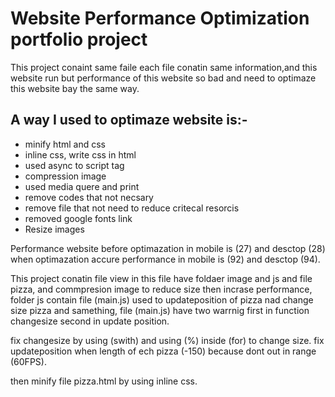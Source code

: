 # Website Performance Optimization portfolio project

This project conaint same faile each file conatin same information,and this website run 
but performance of this website so bad and need to optimaze this website bay the same way.

## A way I used to optimaze website is:-

- minify html and css 
- inline css, write css in html
- used async to script tag
- compression image
- used media quere and print
- remove codes that not necsary
- remove file that not need to reduce critecal resorcis
- removed google fonts link
- Resize images

Performance website before optimazation in mobile is (27) and desctop (28)
when optimazation accure performance in mobile is (92) and desctop (94).

This project conatin file view in this file have foldaer image and js and file pizza,
and commpresion image to reduce size then incrase performance,
folder js contain file (main.js) used to updateposition of pizza nad change size pizza and samething,
file (main.js) have two warrnig first in function changesize second in update position.

fix changesize by using (swith) and using (%) inside (for) to change size.
fix updateposition  when length of ech pizza (-150) because dont out in range (60FPS).

then minify file pizza.html by using inline css. 

   
